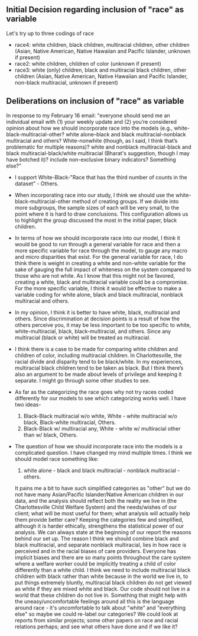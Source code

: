 ## Initial Decision regarding inclusion of "race" as variable
Let's try up to three codings of race

* race4: white children, black children, multiracial children, other children (Asian, Native American, Native Hawaiian and Pacific Islander, unknown if present)
* race2: white children, children of color (unknown if present)
* race3: white (only) children, black and multiracial black children, other children (Asian, Native American, Native Hawaiian and Pacific Islander, non-black multiracial, unknown if present)

## Deliberations on inclusion of "race" as variable
In response to my February 16 email:
"everyone should send me an individual email with (1) your weekly update and (2) you’re considered opinion about how we should incorporate race into the models (e.g., white-black-multiracial-other? white alone–black and black multiracial-nonblack multiracial and others? White-nonwhite (though, as I said, I think that’s problematic for multiple reasons)? white and nonblack multiracial-black and black multiracial-black/white multiracial (Bharat's suggestion, though I may have botched it)? include non-exclusive binary indicators? Something else?"

* I support White-Black-"Race that has the third number of counts in the dataset” - Others. 
* When incorporating race into our study, I think we should use the white-black-multiracial-other method of creating groups. If we divide into more subgroups, the sample sizes of each will be very small, to the point where it is hard to draw conclusions. This configuration allows us to highlight the group discussed the most in the initial paper, black children.
* In terms of how we should incorporate race into our model, I think it would be good to run through a general variable for race and then a more specific variable for race through the model, to gauge any macro and micro disparities that exist. For the general variable for race, I do think there is weight in creating a white and non-white variable for the sake of gauging the full impact of whiteness on the system compared to those who are not white. As I know that this might not be favored, creating a white, black and multiracial variable could be a compromise. For the more specific variable, I think it would be effective to make a variable coding for white alone, black and black multiracial, nonblack multiracial and others. 
* In my opinion, I think it is better to have white, black, multiracial and others. Since discrimination at decision points is a result of how the others perceive you, it may be less important to be too specific to white, white-multiracial, black, black-multiracial, and others. Since any multiracial (black or white) will be treated as multiracial.
* I think there is a case to be made for comparing white children and children of color, including multiracial children. In Charlottesville, the racial divide and disparity tend to be black/white. In my experiences, multiracial black children tend to be taken as black. But I think there’s also an argument to be made about levels of privilege and keeping it separate. I might go through some other studies to see. 
* As far as the categorizing the race goes why not try races coded differently for our models to see which categorizing works well. I have two ideas-
   1. Black-Black multiracial w/o white,
       White - white multiracial w/o black,
       Black-white multiracial,
       Others.
   2. Black-Black w/ multiracial any,
       White - white w/ multiracial other than w/ black,
       Others.
 * The question of how we should incorporate race into the models is a complicated question. I have changed my mind multiple times. I think we should model race something like: 
   1. white alone - black and black multiracial - nonblack multiracial - others. 

   It pains me a bit to have such simplified categories as "other" but we do not have many Asian/Pacific Islander/Native American children in our data, and the analysis should reflect both the reality we live in (the Charlottesville Child Welfare System) and the needs/wishes of our client; what will be most useful for them; what analysis will actually help them provide better care? Keeping the categories few and simplified, although it is harder ethically, strengthens the statistical power of our analysis. We can always state at the beginning of our report the reasons behind our set up. The reason I think we should combine black and black multiracial, and separate nonblack multiracial, lies in how race is perceived and in the racial biases of care providers. Everyone has implicit biases and there are so many points throughout the care system where a welfare worker could be implicitly treating a child of color differently than a white child. I think we need to include multiracial black children with black rather than white because in the world we live in, to put things extremely bluntly, multiracial black children do not get viewed as white if they are mixed white and black. Our code should not live in a world that these children do not live in. Something that might help with the uneasy/uncomfortable feelings around all this is the language around race - it's uncomfortable to talk about "white" and "everything else" so maybe we could re-label our categories? We could look at reports from similar projects; some other papers on race and racial relations perhaps; and see what others have done and if we like it?
